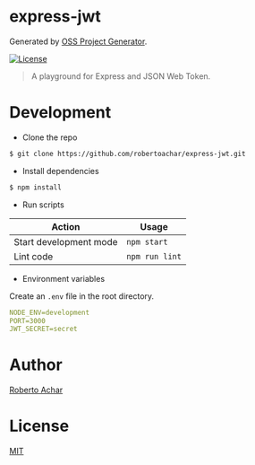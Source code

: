 # express-jwt

Generated by [OSS Project Generator](http://bit.ly/generator-oss-project).

[![License][license-badge]][license-url]

> A playground for Express and JSON Web Token.

# Development

- Clone the repo

```bash
$ git clone https://github.com/robertoachar/express-jwt.git
```

- Install dependencies

```bash
$ npm install
```

- Run scripts

| Action                 | Usage          |
| ---------------------- | -------------- |
| Start development mode | `npm start`    |
| Lint code              | `npm run lint` |

- Environment variables

Create an `.env` file in the root directory.

```yml
NODE_ENV=development
PORT=3000
JWT_SECRET=secret
```

# Author

[Roberto Achar](https://twitter.com/robertoachar)

# License

[MIT](https://github.com/robertoachar/express-jwt/blob/master/LICENSE)

[license-badge]: https://img.shields.io/github/license/robertoachar/express-jwt.svg
[license-url]: https://opensource.org/licenses/MIT
